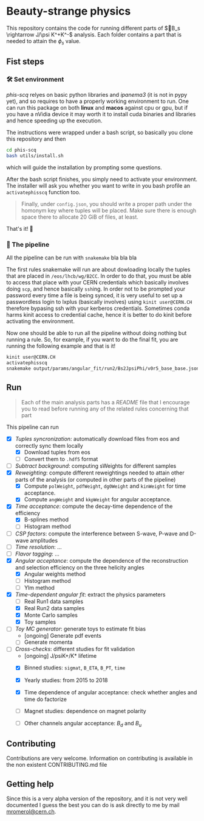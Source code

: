 # Beauty-strange physics

This repository contains the code for running different parts of $`B_s \rightarrow J/\psi K^+K^-`$ analysis. Each folder contains a part that is needed to attain the $`\phi_s`$ value.



## Fist steps

### 🛠 Set environment
_phis-scq_ relyes on basic python libraries and _ipanema3_ (it is not in pypy yet),
and so requires to have a properly working environment to run. One can run
this package on both __linux__ and __macos__ against cpu or gpu,
but if you have a nVidia device it may worth it to install cuda binaries and
libraries and hence speeding up the execution.

The instructions were wrapped under a bash script, so basically you clone this
repository and then
```bash
cd phis-scq
bash utils/install.sh
```
which will guide the installation by prompting some questions.

After the bash script finishes, you simply need to activate your environment.
The installer will ask you whether you want to write in you bash profile
an `activatephisscq` function too.
> Finally, under `config.json`, you should write a proper path under
the homonym key where tuples will be placed. Make sure there is enough space
there to allocate 20 GiB of files, at least.

That's it! 🎉


### 🐍 The pipeline

All the pipeline can be run with `snakemake`
bla bla bla

The first rules snakemake will run are about dowloading locally the tuples that
are placed in `/eos/lhcb/wg/B2CC`. In order to do that, you must be able to
access that place with your CERN credentials which basically involves doing
`scp`, and hence basically `ssh`ing.
In order not to be prompted your password every time a file is being synced,
it is very useful to set up a passwordless login to lxplus (basically involves)
using `kinit user@CERN.CH` therefore bypasing ssh with your kerberos
credentials. Sometimes conda harms kinit access to credential cache, hence it is
better to do kinit before activating the environment.

Now one should be able to run all the pipeline without doing nothing but
running a rule. So, for example, if you want to do the final fit, you are
running the following example and that is it!
```bash
kinit user@CERN.CH
activatephisscq
snakemake output/params/angular_fit/run2/Bs2JpsiPhi/v0r5_base_base.json -j
```


## Run

> Each of the main analysis parts has a _README_ file that I encourage you to
read before running any of the related rules concerning that part

This pipeline can run
- [x] *Tuples syncronization:* automatically download files from eos and correctly sync them locally
  - [x] Download tuples from eos
  - [ ] Convert them to `.hdf5` format
- [ ] *Subtract background*: computing sWeights for different samples
- [x] *Reweighting*: compute different reweightings needed to attain other parts of the analysis (or computed in other parts of the pipeline)
  - [x] Compute `polWeight`, `pdfWeight`, `dg0Weight` and `kinWeight` for time acceptance.
  - [x] Compute `angWeight` and `kkpWeight` for angular acceptance.
- [x] *Time acceptance*: compute the decay-time dependence of the efficiency
  - [x] B-splines method
  - [ ] Histogram method
- [ ] *CSP factors*: compute the interference between S-wave, P-wave and D-wave amplitudes
- [ ] *Time resolution*: ...
- [ ] *Flavor tagging*: ...
- [x] *Angular acceptance*: compute the dependence of the reconstruction and selection efficiency on the three helicity angles
  - [x] Angular weights method
  - [ ] Histogram method
  - [ ] Ylm method
- [x] *Time-dependent angular fit*: extract the physics parameters
  - [ ] Real Run1 data samples
  - [x] Real Run2 data samples
  - [x] Monte Carlo samples
  - [x] Toy samples
- [ ] *Toy MC generator*: generate toys to estimate fit bias
  - [ongoing] Generate pdf events
  - [ ] Generate momenta
- [ ] *Cross-checks*: different studies for fit validation
  - [ongoing] J/psiK+/K* lifetime
  - [x] Binned studies: `sigmat`, `B_ETA`, `B_PT`, `time`
  - [x] Yearly studies: from 2015 to 2018
  - [x] Time dependence of angular acceptance: check whether angles and time do factorize
  - [ ] Magnet studies: dependence on magnet polarity
  - [ ] Other channels angular acceptance: $`B_d`$ and $`B_u`$














## Contributing

Contributions are very welcome. Information on contributing is available in the
non existent CONTRIBUTING.md file

## Getting help

Since this is a very alpha version of the repository, and it is not very well documented I guess the best you can do is ask directly to me by mail [mromerol@cern.ch](mailto:mromerol@cern.ch).
